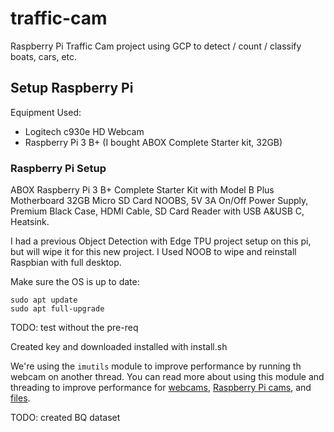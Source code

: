 # traffic-cam

Raspberry Pi Traffic Cam project using GCP to detect / count / classify boats, cars, etc.

## Setup Raspberry Pi

Equipment Used:

* Logitech c930e HD Webcam
* Raspberry Pi 3 B+ (I bought ABOX Complete Starter kit, 32GB)

### Raspberry Pi Setup

ABOX Raspberry Pi 3 B+ Complete Starter Kit with Model B Plus Motherboard 32GB Micro SD Card NOOBS, 5V 3A On/Off Power Supply, Premium Black Case, HDMI Cable, SD Card Reader with USB A&USB C, Heatsink.

I had a previous Object Detection with Edge TPU project setup on this pi, but will wipe it for this new project. I Used NOOB to wipe and reinstall Raspbian with full desktop.

Make sure the OS is up to date:

```
sudo apt update
sudo apt full-upgrade
```

TODO: test without the pre-req

Created key and downloaded
installed with install.sh



We're using the `imutils` module to improve performance by running th webcam on another thread. You can read more about using this module and threading to improve performance for [webcams](https://www.pyimagesearch.com/2015/12/21/increasing-webcam-fps-with-python-and-opencv/), [Raspberry Pi cams](https://www.pyimagesearch.com/2015/12/28/increasing-raspberry-pi-fps-with-python-and-opencv/), and [files](https://www.pyimagesearch.com/2017/02/06/faster-video-file-fps-with-cv2-videocapture-and-opencv/).



TODO: created BQ dataset